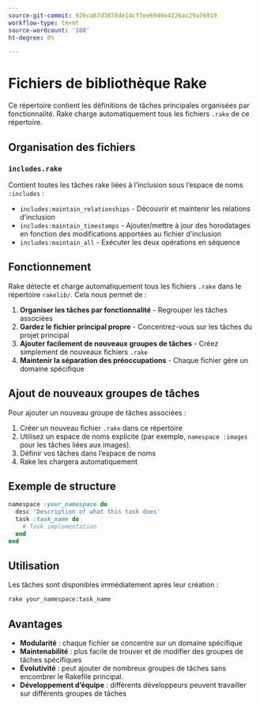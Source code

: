 ```yaml
---
source-git-commit: 926ca67d3878de14cf7ee6940e4226ac29a76919
workflow-type: tm+mt
source-wordcount: '188'
ht-degree: 0%

---
```

# Fichiers de bibliothèque Rake

Ce répertoire contient les définitions de tâches principales organisées par fonctionnalité. Rake charge automatiquement tous les fichiers `.rake` de ce répertoire.

## Organisation des fichiers

### `includes.rake`

Contient toutes les tâches rake liées à l’inclusion sous l’espace de noms `:includes` :

- `includes:maintain_relationships` - Découvrir et maintenir les relations d’inclusion
- `includes:maintain_timestamps` - Ajouter/mettre à jour des horodatages en fonction des modifications apportées au fichier d’inclusion
- `includes:maintain_all` - Exécuter les deux opérations en séquence

## Fonctionnement

Rake détecte et charge automatiquement tous les fichiers `.rake` dans le répertoire `rakelib/`. Cela nous permet de :

1. **Organiser les tâches par fonctionnalité** - Regrouper les tâches associées
2. **Gardez le fichier principal propre** - Concentrez-vous sur les tâches du projet principal
3. **Ajouter facilement de nouveaux groupes de tâches** - Créez simplement de nouveaux fichiers `.rake`
4. **Maintenir la séparation des préoccupations** - Chaque fichier gère un domaine spécifique

## Ajout de nouveaux groupes de tâches

Pour ajouter un nouveau groupe de tâches associées :

1. Créer un nouveau fichier `.rake` dans ce répertoire
2. Utilisez un espace de noms explicite (par exemple, `namespace :images` pour les tâches liées aux images).
3. Définir vos tâches dans l’espace de noms
4. Rake les chargera automatiquement

## Exemple de structure

```ruby
namespace :your_namespace do
  desc 'Description of what this task does'
  task :task_name do
    # Task implementation
  end
end
```

## Utilisation

Les tâches sont disponibles immédiatement après leur création :

```bash
rake your_namespace:task_name
```

## Avantages

- **Modularité** : chaque fichier se concentre sur un domaine spécifique
- **Maintenabilité** : plus facile de trouver et de modifier des groupes de tâches spécifiques
- **Évolutivité** : peut ajouter de nombreux groupes de tâches sans encombrer le Rakefile principal.
- **Développement d’équipe** : différents développeurs peuvent travailler sur différents groupes de tâches
